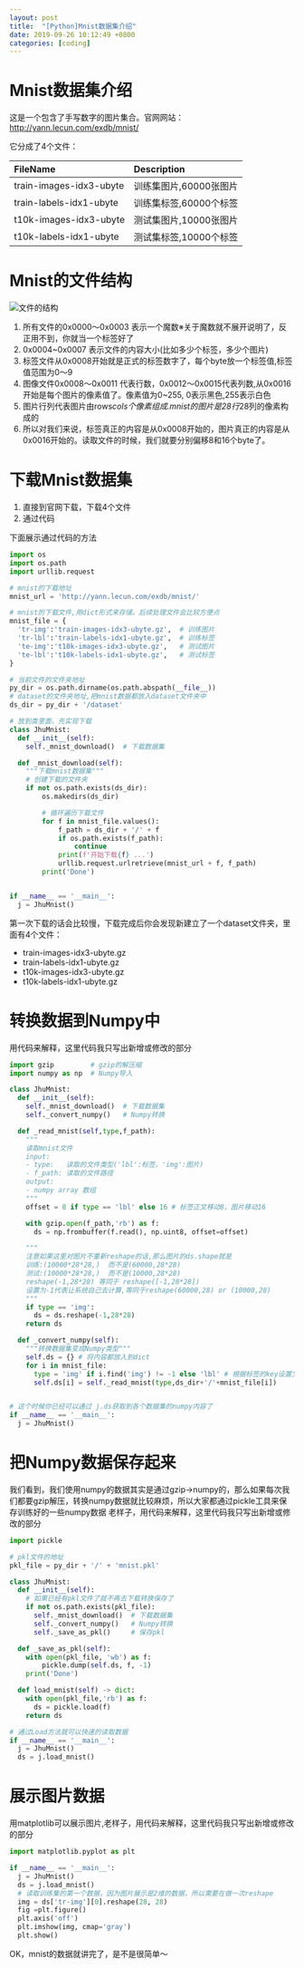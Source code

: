 ```yaml
---
layout: post
title:  "[Python]Mnist数据集介绍"
date: 2019-09-26 10:12:49 +0800
categories: [coding]
---
```


# Mnist数据集介绍
这是一个包含了手写数字的图片集合。官网网站：http://yann.lecun.com/exdb/mnist/

它分成了4个文件：

|FileName|Description|
|:--|:--|
|train-images-idx3-ubyte|训练集图片,60000张图片|
|train-labels-idx1-ubyte|训练集标签,60000个标签|
|t10k-images-idx3-ubyte|测试集图片,10000张图片|
|t10k-labels-idx1-ubyte|测试集标签,10000个标签|


# Mnist的文件结构
![文件的结构](https://github.com/cantahu/cantahu.github.io/blob/master/pic/Mnist%E6%96%87%E4%BB%B6%E7%BB%93%E6%9E%84.png?raw=true)

1. 所有文件的0x0000～0x0003 表示一个魔数※关于魔数就不展开说明了，反正用不到，你就当一个标签好了
2. 0x0004~0x0007 表示文件的内容大小(比如多少个标签，多少个图片)
3. 标签文件从0x0008开始就是正式的标签数字了，每个byte放一个标签值,标签值范围为0～9
4. 图像文件0x0008～0x0011 代表行数，0x0012～0x0015代表列数,从0x0016开始是每个图片的像素值了。像素值为0~255, 0表示黑色,255表示白色
5. 图片行列代表图片由rows*cols个像素组成.mnist的图片是28行*28列的像素构成的
6. 所以对我们来说，标签真正的内容是从0x0008开始的，图片真正的内容是从0x0016开始的。读取文件的时候，我们就要分别偏移8和16个byte了。



# 下载Mnist数据集
1. 直接到官网下载，下载4个文件
2. 通过代码

下面展示通过代码的方法
``` python
import os 
import os.path
import urllib.request

# mnist的下载地址
mnist_url = 'http://yann.lecun.com/exdb/mnist/'

# mnist的下载文件,用dict形式来存储。后续处理文件会比较方便点
mnist_file = {
  'tr-img':'train-images-idx3-ubyte.gz',  # 训练图片
  'tr-lbl':'train-labels-idx1-ubyte.gz',  # 训练标签
  'te-img':'t10k-images-idx3-ubyte.gz',   # 测试图片
  'te-lbl':'t10k-labels-idx1-ubyte.gz',   # 测试标签
}

# 当前文件的文件夹地址
py_dir = os.path.dirname(os.path.abspath(__file__))
# dataset的文件夹地址,把mnist数据都放入dataset文件夹中
ds_dir = py_dir + '/dataset'

# 放到类里面，先实现下载
class JhuMnist: 
  def __init__(self):
    self._mnist_download()  # 下载数据集

  def _mnist_download(self):
    """下载mnist数据集"""
    # 创建下载的文件夹
    if not os.path.exists(ds_dir):
        os.makedirs(ds_dir)

        # 循环遍历下载文件
        for f in mnist_file.values():
            f_path = ds_dir + '/' + f
            if os.path.exists(f_path):
                continue
            print(f'开始下载{f} ...')
            urllib.request.urlretrieve(mnist_url + f, f_path)
        print('Done')        


if __name__ == '__main__':
  j = JhuMnist()
```

第一次下载的话会比较慢，下载完成后你会发现新建立了一个dataset文件夹，里面有4个文件：
* train-images-idx3-ubyte.gz
* train-labels-idx1-ubyte.gz
* t10k-images-idx3-ubyte.gz
* t10k-labels-idx1-ubyte.gz


# 转换数据到Numpy中
用代码来解释，这里代码我只写出新增或修改的部分
``` python
import gzip         # gzip的解压缩
import numpy as np  # Numpy导入

class JhuMnist:
  def __init__(self):
    self._mnist_download()  # 下载数据集
    self._convert_numpy()   # Numpy转换

  def _read_mnist(self,type,f_path):
    """
    读取mnist文件
    input:
    - type:   读取的文件类型('lbl':标签，'img':图片)
    - f_path: 读取的文件路径
    output:
    - numpy array 数组
    """
    offset = 8 if type == 'lbl' else 16 # 标签正文移动8，图片移动16 

    with gzip.open(f_path,'rb') as f:
      ds = np.frombuffer(f.read(), np.uint8, offset=offset)

    """
    注意如果这里对图片不重新reshape的话,那么图片的ds.shape就是
    训练:(10000*28*28,)  而不是(60000,28*28)
    测试:(10000*28*28,)  而不是(10000,28*28)
    reshape(-1,28*28) 等同于 reshape([-1,28*28])
    设置为-1代表让系统自己去计算,等同于reshape(60000,28) or (10000,28)
    """  
    if type == 'img': 
      ds = ds.reshape(-1,28*28)
    return ds

  def _convert_numpy(self):
    """转换数据集变成Numpy类型"""
    self.ds = {} # 将内容都放入到dict
    for i in mnist_file:
      type = 'img' if i.find('img') != -1 else 'lbl' # 根据标签的key设置文件类型,因为要根据文件类型来偏移
      self.ds[i] = self._read_mnist(type,ds_dir+'/'+mnist_file[i])


# 这个时候你已经可以通过 j.ds获取到各个数据集的numpy内容了
if __name__ == '__main__':
  j = JhuMnist()
```

# 把Numpy数据保存起来
我们看到，我们使用numpy的数据其实是通过gzip->numpy的，那么如果每次我们都要gzip解压，转换numpy数据就比较麻烦，所以大家都通过pickle工具来保存训练好的一些numpy数据
老样子，用代码来解释，这里代码我只写出新增或修改的部分
``` python
import pickle

# pkl文件的地址
pkl_file = py_dir + '/' + 'mnist.pkl'

class JhuMnist:
  def __init__(self):
    # 如果已经有pkl文件了就不再去下载转换保存了
    if not os.path.exists(pkl_file):
      self._mnist_download()  # 下载数据集
      self._convert_numpy()   # Numpy转换
      self._save_as_pkl()     # 保存pkl

  def _save_as_pkl(self):
    with open(pkl_file, 'wb') as f:
        pickle.dump(self.ds, f, -1)
    print('Done')

  def load_mnist(self) -> dict:
    with open(pkl_file,'rb') as f:
      ds = pickle.load(f)
    return ds

# 通过Load方法就可以快速的读取数据
if __name__ == '__main__':
  j = JhuMnist()
  ds = j.load_mnist()
```

# 展示图片数据
用matplotlib可以展示图片,老样子，用代码来解释，这里代码我只写出新增或修改的部分
``` python
import matplotlib.pyplot as plt 

if __name__ == '__main__':
  j = JhuMnist()
  ds = j.load_mnist()
  # 读取训练集的第一个数据，因为图片展示是2维的数据，所以需要在做一次reshape
  img = ds['tr-img'][0].reshape(28, 28) 
  fig =plt.figure()
  plt.axis('off')
  plt.imshow(img, cmap='gray')
  plt.show()
```

OK，mnist的数据就讲完了，是不是很简单～
